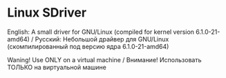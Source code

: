 # Linux SDriver
English: A small driver for GNU/Linux (compiled for kernel version 6.1.0-21-amd64) / Русский:  Небольшой драйвер для GNU/Linux (скомпилированный под версию ядра 6.1.0-21-amd64)

Waning! Use ONLY on a virtual machine / Внимание! Использовать ТОЛЬКО на виртуальной машине
